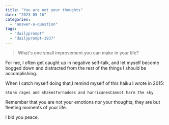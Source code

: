 ```yaml
---
title: "You are not your thoughts"
date: "2023-05-16"
categories: 
  - "answer-a-question"
tags: 
  - "dailyprompt"
  - "dailyprompt-1937"
---
```


> What's one small improvement you can make in your life?

For me, I often get caught up in negative self-talk, and let myself become bogged down and distracted from the rest of the things I should be accomplishing.

When I catch myself doing that,I remind myself of this haiku I wrote in 2015:

```
Storm rages and shakesTornadoes and hurricanesCannot harm the sky
```

Remember that you are not your emotions nor your thoughts; they are but fleeting moments of your life.

I bid you peace.


